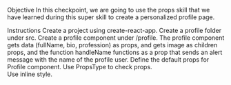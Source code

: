 Objective
In this checkpoint, we are going to use the props skill that we have learned during this super skill to create a personalized profile page.

Instructions
Create a project using create-react-app.
Create a profile folder under src.
Create a profile component under /profile.
The profile component gets data (fullName, bio, profession) as props, and gets image as children props, and the function handleName functions as a prop that sends an alert message with the name of the profile user.
Define the default props for Profile component. 
Use PropsType to check props.  
Use inline style.